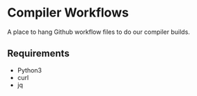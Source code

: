 # Compiler Workflows

A place to hang Github workflow files to do our compiler builds.

## Requirements

* Python3
* curl
* jq

